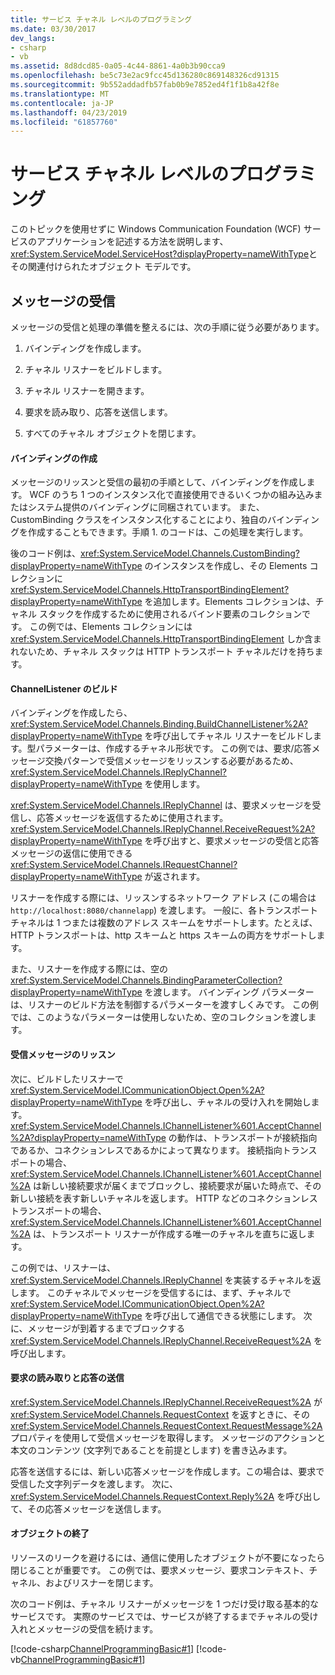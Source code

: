 ```yaml
---
title: サービス チャネル レベルのプログラミング
ms.date: 03/30/2017
dev_langs:
- csharp
- vb
ms.assetid: 8d8dcd85-0a05-4c44-8861-4a0b3b90cca9
ms.openlocfilehash: be5c73e2ac9fcc45d136280c869148326cd91315
ms.sourcegitcommit: 9b552addadfb57fab0b9e7852ed4f1f1b8a42f8e
ms.translationtype: MT
ms.contentlocale: ja-JP
ms.lasthandoff: 04/23/2019
ms.locfileid: "61857760"
---
```

# <a name="service-channel-level-programming"></a>サービス チャネル レベルのプログラミング
このトピックを使用せずに Windows Communication Foundation (WCF) サービスのアプリケーションを記述する方法を説明します、<xref:System.ServiceModel.ServiceHost?displayProperty=nameWithType>とその関連付けられたオブジェクト モデルです。  
  
## <a name="receiving-messages"></a>メッセージの受信  
 メッセージの受信と処理の準備を整えるには、次の手順に従う必要があります。  
  
1. バインディングを作成します。  
  
2. チャネル リスナーをビルドします。  
  
3. チャネル リスナーを開きます。  
  
4. 要求を読み取り、応答を送信します。  
  
5. すべてのチャネル オブジェクトを閉じます。  
  
#### <a name="creating-a-binding"></a>バインディングの作成  
 メッセージのリッスンと受信の最初の手順として、バインディングを作成します。 WCF のうち 1 つのインスタンス化で直接使用できるいくつかの組み込みまたはシステム提供のバインディングに同梱されています。 また、CustomBinding クラスをインスタンス化することにより、独自のバインディングを作成することもできます。手順 1. のコードは、この処理を実行します。  
  
 後のコード例は、<xref:System.ServiceModel.Channels.CustomBinding?displayProperty=nameWithType> のインスタンスを作成し、その Elements コレクションに <xref:System.ServiceModel.Channels.HttpTransportBindingElement?displayProperty=nameWithType> を追加します。Elements コレクションは、チャネル スタックを作成するために使用されるバインド要素のコレクションです。 この例では、Elements コレクションには <xref:System.ServiceModel.Channels.HttpTransportBindingElement> しか含まれないため、チャネル スタックは HTTP トランスポート チャネルだけを持ちます。  
  
#### <a name="building-a-channellistener"></a>ChannelListener のビルド  
 バインディングを作成したら、<xref:System.ServiceModel.Channels.Binding.BuildChannelListener%2A?displayProperty=nameWithType> を呼び出してチャネル リスナーをビルドします。型パラメーターは、作成するチャネル形状です。 この例では、要求/応答メッセージ交換パターンで受信メッセージをリッスンする必要があるため、<xref:System.ServiceModel.Channels.IReplyChannel?displayProperty=nameWithType> を使用します。  
  
 <xref:System.ServiceModel.Channels.IReplyChannel> は、要求メッセージを受信し、応答メッセージを返信するために使用されます。 <xref:System.ServiceModel.Channels.IReplyChannel.ReceiveRequest%2A?displayProperty=nameWithType> を呼び出すと、要求メッセージの受信と応答メッセージの返信に使用できる <xref:System.ServiceModel.Channels.IRequestChannel?displayProperty=nameWithType> が返されます。  
  
 リスナーを作成する際には、リッスンするネットワーク アドレス (この場合は `http://localhost:8080/channelapp`) を渡します。 一般に、各トランスポート チャネルは 1 つまたは複数のアドレス スキームをサポートします。たとえば、HTTP トランスポートは、http スキームと https スキームの両方をサポートします。  
  
 また、リスナーを作成する際には、空の <xref:System.ServiceModel.Channels.BindingParameterCollection?displayProperty=nameWithType> を渡します。 バインディング パラメーターは、リスナーのビルド方法を制御するパラメーターを渡すしくみです。 この例では、このようなパラメーターは使用しないため、空のコレクションを渡します。  
  
#### <a name="listening-for-incoming-messages"></a>受信メッセージのリッスン  
 次に、ビルドしたリスナーで <xref:System.ServiceModel.ICommunicationObject.Open%2A?displayProperty=nameWithType> を呼び出し、チャネルの受け入れを開始します。 <xref:System.ServiceModel.Channels.IChannelListener%601.AcceptChannel%2A?displayProperty=nameWithType> の動作は、トランスポートが接続指向であるか、コネクションレスであるかによって異なります。 接続指向トランスポートの場合、<xref:System.ServiceModel.Channels.IChannelListener%601.AcceptChannel%2A> は新しい接続要求が届くまでブロックし、接続要求が届いた時点で、その新しい接続を表す新しいチャネルを返します。 HTTP などのコネクションレス トランスポートの場合、<xref:System.ServiceModel.Channels.IChannelListener%601.AcceptChannel%2A> は、トランスポート リスナーが作成する唯一のチャネルを直ちに返します。  
  
 この例では、リスナーは、<xref:System.ServiceModel.Channels.IReplyChannel> を実装するチャネルを返します。 このチャネルでメッセージを受信するには、まず、チャネルで <xref:System.ServiceModel.ICommunicationObject.Open%2A?displayProperty=nameWithType> を呼び出して通信できる状態にします。 次に、メッセージが到着するまでブロックする <xref:System.ServiceModel.Channels.IReplyChannel.ReceiveRequest%2A> を呼び出します。  
  
#### <a name="reading-the-request-and-sending-a-reply"></a>要求の読み取りと応答の送信  
 <xref:System.ServiceModel.Channels.IReplyChannel.ReceiveRequest%2A> が <xref:System.ServiceModel.Channels.RequestContext> を返すときに、その <xref:System.ServiceModel.Channels.RequestContext.RequestMessage%2A> プロパティを使用して受信メッセージを取得します。 メッセージのアクションと本文のコンテンツ (文字列であることを前提とします) を書き込みます。  
  
 応答を送信するには、新しい応答メッセージを作成します。この場合は、要求で受信した文字列データを渡します。 次に、<xref:System.ServiceModel.Channels.RequestContext.Reply%2A> を呼び出して、その応答メッセージを送信します。  
  
#### <a name="closing-objects"></a>オブジェクトの終了  
 リソースのリークを避けるには、通信に使用したオブジェクトが不要になったら閉じることが重要です。 この例では、要求メッセージ、要求コンテキスト、チャネル、およびリスナーを閉じます。  
  
 次のコード例は、チャネル リスナーがメッセージを 1 つだけ受け取る基本的なサービスです。 実際のサービスでは、サービスが終了するまでチャネルの受け入れとメッセージの受信を続けます。  
  
 [!code-csharp[ChannelProgrammingBasic#1](../../../../samples/snippets/csharp/VS_Snippets_CFX/channelprogrammingbasic/cs/serviceprogram.cs#1)]
 [!code-vb[ChannelProgrammingBasic#1](../../../../samples/snippets/visualbasic/VS_Snippets_CFX/channelprogrammingbasic/vb/serviceprogram.vb#1)]
